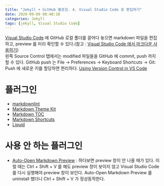```yaml
---
title: "Jekyll + GitHub 블로깅. 4. Visual Studio Code 로 편집하기"
date: 2020-09-09 08:40:18
categories: Jekyll
tags: [jekyll, Visual Studio Code]
---
```

[Visual Studio Code](https://code.visualstudio.com) 에 GitHub 로컬 폴더를 끌어다 놓으면 markdown 파일을 편집하고, preview 를 미리 확인할 수 있다.(참고 : [Visual Studio Code 에서 마크다운 사용하기](https://blog.weirdx.io/post/28723))  
왼쪽 Source Control 탭에서는 modified 파일들을 GitHub 에 commit, push 까지 할 수 있다. GitHub push 는 File -> Preferences -> Keyboard Shortcuts -> Git: Push 에 새로운 키를 할당하면 편리하다. [Using Version Control in VS Code](https://code.visualstudio.com/docs/editor/versioncontrol)   

# 플러그인
* [markdownlint](https://marketplace.visualstudio.com/items?itemName=DavidAnson.vscode-markdownlint)
* [Markdown Theme Kit](https://marketplace.visualstudio.com/items?itemName=ms-vscode.Theme-MarkdownKit)
* [Markdown TOC](https://marketplace.visualstudio.com/items?itemName=AlanWalk.markdown-toc)
* [Markdown Shortcuts](https://marketplace.visualstudio.com/items?itemName=mdickin.markdown-shortcuts)
 * [Liquid](https://marketplace.visualstudio.com/items?itemName=sissel.shopify-liquid)

 # 사용 안 하는 플러그인
 * [Auto-Open Markdown Preview](https://code.visualstudio.com/docs/languages/markdown) : 하다보면 preview 창이 안 나올 때가 있다. 이럴 때는 Ctrl + Shift + V 를 해도 preview 창이 보이지 않고 Visual Studio Code 를 다시 실행해야 preview 창이 보인다. Auto-Open Markdown Preview 를 uninstall 했더니 Ctrl + Shift + V 가 정상동작한다.